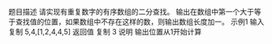 题目描述
请实现有重复数字的有序数组的二分查找。
输出在数组中第一个大于等于查找值的位置，如果数组中不存在这样的数，则输出数组长度加一。
示例1
输入
复制
5,4,[1,2,4,4,5]
返回值
复制
3
说明
输出位置从1开始计算 